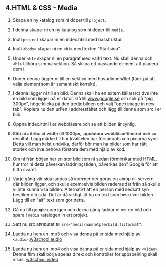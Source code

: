 ## 4.HTML & CSS - Media

1. Skapa en ny katalog som ni döper till ```project```.

1. I denna skapar ni en ny katalog som ni döper till ```media```.

1. Inuti ```project``` skapar ni en index.html med basstruktur.

1. Inuti ```<body>``` skapar ni en ```<h1>``` med texten "Startsida".

1. Under ```<h1>``` skapar ni en paragraf med valfri text. Nu skall denna och ```<h1>``` tillhöra samma sektion. Så skapa ett passande element att placera dem i.

1. Under denna lägger ni till en sektion med huvudinnehållet (tänk på att välja element som är semantiskt korrekt).

1. I denna lägger ni till en bild. Denna skall ha en extern källa(src) dvs inte en bild som ligger på er dator. Gå till www.google.se och sök på "pig 300px", högerklicka på den tredje bilden och välj "open image in new tab". Kopiera nu den url'en i addressfältet och lägg till denna som src i er bild.

1. Öppna index.html i er webbläsare och se att bilden är synlig.

1. Sätt ni attributet width till 1000px, uppdatera webbläsarfönstret och se resultat. Lägg märke till hur kvaliteten har försämrats och pixlarna syns. Detta vill man helst undvika, därför bör man ha bilder som har rätt storlek och inte behöva förstora dem med hjälp av kod.

1. Om ni från början har en stor bild som ni sedan förminskar med HTML, hur tror ni detta påverkan laddningstiden, påverkas den? Googla för att hitta svaret.

1. Varje gång vår sida laddas så kommer det göras ett anrop till servern där bilden ligger, och skulle exempelvis bilden raderas därifrån så skulle vi inte kunna visa bilden. Alternativt att en person med nedsatt syn besöker din sida. Det är då viktigt att ha en text som beskriver bilden. Lägg till en "alt" text som gör detta.

1. Gå nu till google.com igen och denna gång laddar ni ner en bild och spara i ```media``` katalogen in ert projekt.

1. Sätt nu src attributet till ```src="media/namnetpåerbild.filformat"```.

1. Ladda nu hem en .mp3 och visa denna på er sida med hjälp av ```<audio>```.[w3school audio](https://www.w3schools.com/html/html5_audio.asp)

1. Ladda nu hem en .mp4 och visa denna på er sida med hjälp av ```<video>```. Denna film skall börja spelas direkt och kontroller för uppspelning skall visas. [w3school video](https://www.w3schools.com/html/html5_video.asp)